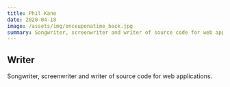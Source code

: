 ```yaml
---
title: Phil Kane
date: 2020-04-18
image: /assets/img/onceuponatime_back.jpg
summary: Songwriter, screenwriter and writer of source code for web applications.
---
```


## Writer

Songwriter, screenwriter and writer of source code for web applications.
